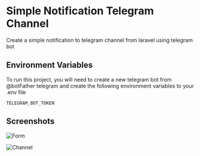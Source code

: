 
# Simple Notification Telegram Channel

Create a simple notification to telegram channel from laravel using telegram bot



## Environment Variables

To run this project, you will need to create a new telegram bot from @botFather telegram and create the following environment variables to your .env file

`TELEGRAM_BOT_TOKEN`
  
## Screenshots

![Form](https://raw.github.com/erastimothy/e-voting-php-native/main/public/image/form.png)

![Channel](https://raw.github.com/erastimothy/e-voting-php-native/main/public/image/telegram-channel.png)

  
